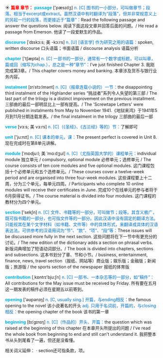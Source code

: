 ☀ <font color="red">**篇章 章节：**</font>
<font color="sky blue">**passage**</font> ['pæsɪdӡ] 
<font color="#0070c0">n. [C] 图书的一小部分，可叫做章节；段落。相当于excerpt或extract。虽然汉语中有时翻译为“段落”，但并非常规意义上的另起一行的段落，而更接近于“篇章”：</font>Read the following passage and answer the questions below. 阅读下面这段文章并回答后面的问题。/ He read a passage from Emerson. 他读了一段爱默生的作品。
           
<font color="sky blue">**discourse**</font> [ˈdɪskɔ:s; 美 -kɔ:rs]
<font color="#0070c0">n. [U] [语言学] 作为研究之用的语篇：</font>spoken, written discourse 口头语篇；书面语篇 / discourse analysis 语篇分析

<font color="sky blue">**chapter**</font> ['tʃæptə] 
<font color="#0070c0">n. [C] 一部书的一部分，通常有一个数字或标题，可以叫章，篇或回（缩写为chap.），总之是一种“章节”：</font>I’ve just finished Chapter 3. 我刚完成第3章。/ This chapter covers money and banking. 本章涉及货币与银行业务内容。
       
<font color="sky blue">**instalment**</font> [ɪnˈstɔ:lmənt]
<font color="#0070c0">n. [C]（报章连载小说的）一节：</font>the disappointing third instalment of the Highlander series “挑战者”系列令人失望的第三部 / The last part of the trilogy is a distinct improvement on the previous installment. 三部曲的最后一部明显比上一部有提高。/ The 'Screwtape Letters' were published in instalments from May to November 1941.《地狱来鸿》于1941年5月到11月分期连载发表。/ the final instalment in the trilogy 三部曲的最后一部

<font color="sky blue">**verse**</font> [vɜ:s; 美 vɜ:rs]
<font color="#0070c0">n. [C]（《圣经》、《古兰经》等的）节：</font>了解即可

<font color="sky blue">**unit**</font> ['ju:nɪt] 
<font color="#0070c0">n. [C] 课本的单元，课：</font>The present perfect is covered in Unit 8. 现在完成时在第8单元讲解。
        
<font color="sky blue">**module**</font> [ˈmɒdju:l; 美 ˈmɑ:dʒul]
<font color="#0070c0">n. [C]（尤指英国大学的）课程单元：</font>individual module 独立单元 / compulsory, optional module 必修单元；选修单元 / The course consists of ten core modules and five optional modules. 这门课程包括十个必修单元和五个选修单元。/ These courses cover a twelve-week period and are organised into three four-week modules. 这些课程要上十二周，分为三个单元，每单元四周。/ Participants who complete 10 online modules will receive their certificates in June. 完成10个在线单元的参与者将于6月获得证书。/ The course material is divided into four modules. 这门课程的教材分为四个单元。

<font color="sky blue">**section**</font> ['sekʃn] 
<font color="#0070c0">n. [C] 文件、书籍等的一部分，可叫做节；段等。其含义极广，既可指书籍的一部分，也可指文件等的一部分。因此汉语中没有固定的翻译方法。只能视其在某个文字材料（如书籍、文件等）中的具体形式，来翻译成具体的汉语表达法。可供参考的汉语用词为“节”、“款”、“项”、“段”等：</font>These issues will be discussed more fully in the next section. 这些问题将在下一节中有更充分的讨论。/ The new edition of the dictionary adds a section on phrasal verbs. 新版词典增加了短语动词部分。/ The book is divided into chapters, sections and subsections. 这本书划分了章、节和小节。/ business, entertainment, finance, news, travel section（报纸、网站等）商业版；娱乐版；金融版；新闻版；旅游版 / the sports section of the newspaper 报纸的体育版

<font color="sky blue">**contribution**</font> [͵kɒntrɪ'bju:ʃn] 
<font color="#0070c0">n. [C] 一部书、一本杂志等的一部分，如“稿件”：</font>All contributions for the May issue must be received by Friday. 所有要在五月这一期发表的稿件必须在星期五以前寄到。

<font color="sky blue">**opening**</font> ['əʊpənɪŋ] 
<font color="#0070c0">n. [C, usually sing.] 开篇，与ending相反：</font>the famous opening to the novel 该小说著名的开头 <font color="#0070c0">adj. 只用于名词前，开篇的，与closing相反：</font>the opening chapter of the book 该书的第一章
           
<font color="sky blue">**beginning**</font> [bɪˈgɪnɪŋ]
<font color="#0070c0">n. [C]（作品的）开头、开篇：</font>the question which was raised at the beginning of this chapter 在本章开头所提出的问题 / I've read the whole book from beginning to end and still can't understand it. 我把整本书从头到尾看了一遍，但还是没看懂。

相关词义延伸：
· section还可指条款，项。
